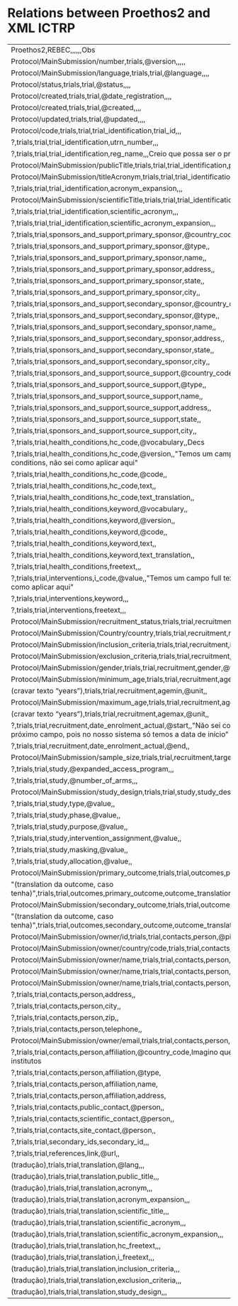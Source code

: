 Relations between Proethos2 and XML ICTRP
=========================================


|                                                                                                                                                            |
|------------------------------------------------------------------------------------------------------------------------------------------------------------|
| Proethos2,REBEC,,,,,,Obs                                                                                                                                   |
| Protocol/MainSubmission/number,trials,@version,,,,,                                                                                                        |
| Protocol/MainSubmission/language,trials,trial,@language,,,,                                                                                                |
| Protocol/status,trials,trial,@status,,,,                                                                                                                   |
| Protocol/created,trials,trial,@date_registration,,,,                                                                                                       |
| Protocol/created,trials,trial,@created,,,,                                                                                                                 |
| Protocol/updated,trials,trial,@updated,,,,                                                                                                                 |
| Protocol/code,trials,trial,trial_identification,trial_id,,,                                                                                                |
| ?,trials,trial,trial_identification,utrn_number,,,                                                                                                         |
| ?,trials,trial,trial_identification,reg_name,,,Creio que possa ser o prefixo da instituição                                                                |
| Protocol/MainSubmission/publicTitle,trials,trial,trial_identification,public_title,,,                                                                      |
| Protocol/MainSubmission/titleAcronym,trials,trial,trial_identification,acronym,,,                                                                          |
| ?,trials,trial,trial_identification,acronym_expansion,,,                                                                                                   |
| Protocol/MainSubmission/scientificTitle,trials,trial,trial_identification,scientific_title,,,                                                              |
| ?,trials,trial,trial_identification,scientific_acronym,,,                                                                                                  |
| ?,trials,trial,trial_identification,scientific_acronym_expansion,,,                                                                                        |
| ?,trials,trial,sponsors_and_support,primary_sponsor,@country_code,,                                                                                        |
| ?,trials,trial,sponsors_and_support,primary_sponsor,@type,,                                                                                                |
| ?,trials,trial,sponsors_and_support,primary_sponsor,name,,                                                                                                 |
| ?,trials,trial,sponsors_and_support,primary_sponsor,address,,                                                                                              |
| ?,trials,trial,sponsors_and_support,primary_sponsor,state,,                                                                                                |
| ?,trials,trial,sponsors_and_support,primary_sponsor,city,,                                                                                                 |
| ?,trials,trial,sponsors_and_support,secondary_sponsor,@country_code,,                                                                                      |
| ?,trials,trial,sponsors_and_support,secondary_sponsor,@type,,                                                                                              |
| ?,trials,trial,sponsors_and_support,secondary_sponsor,name,,                                                                                               |
| ?,trials,trial,sponsors_and_support,secondary_sponsor,address,,                                                                                            |
| ?,trials,trial,sponsors_and_support,secondary_sponsor,state,,                                                                                              |
| ?,trials,trial,sponsors_and_support,secondary_sponsor,city,,                                                                                               |
| ?,trials,trial,sponsors_and_support,source_support,@country_code,,                                                                                         |
| ?,trials,trial,sponsors_and_support,source_support,@type,,                                                                                                 |
| ?,trials,trial,sponsors_and_support,source_support,name,,                                                                                                  |
| ?,trials,trial,sponsors_and_support,source_support,address,,                                                                                               |
| ?,trials,trial,sponsors_and_support,source_support,state,,                                                                                                 |
| ?,trials,trial,sponsors_and_support,source_support,city,,                                                                                                  |
| ?,trials,trial,health_conditions,hc_code,@vocabulary,,Decs                                                                                                 |
| ?,trials,trial,health_conditions,hc_code,@version,,"Temos um campo full text para health conditions, não sei como aplicar aqui"                            |
| ?,trials,trial,health_conditions,hc_code,@code,,                                                                                                           |
| ?,trials,trial,health_conditions,hc_code,text,,                                                                                                            |
| ?,trials,trial,health_conditions,hc_code,text_translation,,                                                                                                |
| ?,trials,trial,health_conditions,keyword,@vocabulary,,                                                                                                     |
| ?,trials,trial,health_conditions,keyword,@version,,                                                                                                        |
| ?,trials,trial,health_conditions,keyword,@code,,                                                                                                           |
| ?,trials,trial,health_conditions,keyword,text,,                                                                                                            |
| ?,trials,trial,health_conditions,keyword,text_translation,,                                                                                                |
| ?,trials,trial,health_conditions,freetext,,,                                                                                                               |
| ?,trials,trial,interventions,i_code,@value,,"Temos um campo full text para interventions, não sei como aplicar aqui"                                       |
| ?,trials,trial,interventions,keyword,,,                                                                                                                    |
| ?,trials,trial,interventions,freetext,,,                                                                                                                   |
| Protocol/MainSubmission/recruitment_status,trials,trial,recruitment,@status,,,                                                                             |
| Protocol/MainSubmission/Country/country,trials,trial,recruitment,recruitment_country,@value,,                                                              |
| Protocol/MainSubmission/inclusion_criteria,trials,trial,recruitment,inclusion_criteria,,,                                                                  |
| Protocol/MainSubmission/exclusion_criteria,trials,trial,recruitment,exclusion_criteria,,,                                                                  |
| Protocol/MainSubmission/gender,trials,trial,recruitment,gender,@value,,                                                                                    |
| Protocol/MainSubmission/minimum_age,trials,trial,recruitment,agemin,@value,,                                                                               |
| (cravar texto “years”),trials,trial,recruitment,agemin,@unit,,                                                                                             |
| Protocol/MainSubmission/maximum_age,trials,trial,recruitment,agemax,@value,,                                                                               |
| (cravar texto “years”),trials,trial,recruitment,agemax,@unit,,                                                                                             |
| ?,trials,trial,recruitment,date_enrolment_actual,@start,,"Não sei como proceder neste e no próximo campo, pois no nosso sistema só temos a data de início" |
| ?,trials,trial,recruitment,date_enrolment_actual,@end,,                                                                                                    |
| Protocol/MainSubmission/sample_size,trials,trial,recruitment,target_size,@value,,                                                                          |
| ?,trials,trial,study,@expanded_access_program,,,                                                                                                           |
| ?,trials,trial,study,@number_of_arms,,,                                                                                                                    |
| Protocol/MainSubmission/study_design,trials,trial,study,study_design,,,                                                                                    |
| ?,trials,trial,study,type,@value,,                                                                                                                         |
| ?,trials,trial,study,phase,@value,,                                                                                                                        |
| ?,trials,trial,study,purpose,@value,,                                                                                                                      |
| ?,trials,trial,study,intervention_assignment,@value,,                                                                                                      |
| ?,trials,trial,study,masking,@value,,                                                                                                                      |
| ?,trials,trial,study,allocation,@value,,                                                                                                                   |
| Protocol/MainSubmission/primary_outcome,trials,trial,outcomes,primary_outcome,@value,,                                                                     |
| "(translation da outcome, caso tenha)",trials,trial,outcomes,primary_outcome,outcome_translation,,                                                         |
| Protocol/MainSubmission/secondary_outcome,trials,trial,outcomes,secondary_outcome,@value,,                                                                 |
| "(translation da outcome, caso tenha)",trials,trial,outcomes,secondary_outcome,outcome_translation,,                                                       |
| Protocol/MainSubmission/owner/id,trials,trial,contacts,person,@pid,,                                                                                       |
| Protocol/MainSubmission/owner/country/code,trials,trial,contacts,person,@country_code,,                                                                    |
| Protocol/MainSubmission/owner/name,trials,trial,contacts,person,firstname,,Splitar field                                                                   |
| Protocol/MainSubmission/owner/name,trials,trial,contacts,person,middlename,,                                                                               |
| Protocol/MainSubmission/owner/name,trials,trial,contacts,person,lastname,,                                                                                 |
| ?,trials,trial,contacts,person,address,,                                                                                                                   |
| ?,trials,trial,contacts,person,city,,                                                                                                                      |
| ?,trials,trial,contacts,person,zip,,                                                                                                                       |
| ?,trials,trial,contacts,person,telephone,,                                                                                                                 |
| Protocol/MainSubmission/owner/email,trials,trial,contacts,person,email,,                                                                                   |
| ?,trials,trial,contacts,person,affiliation,@country_code,Imagino que sejam informações dos institutos                                                      |
| ?,trials,trial,contacts,person,affiliation,@type,                                                                                                          |
| ?,trials,trial,contacts,person,affiliation,name,                                                                                                           |
| ?,trials,trial,contacts,person,affiliation,address,                                                                                                        |
| ?,trials,trial,contacts,public_contact,@person,,                                                                                                           |
| ?,trials,trial,contacts,scientific_contact,@person,,                                                                                                       |
| ?,trials,trial,contacts,site_contact,@person,,                                                                                                             |
| ?,trials,trial,secondary_ids,secondary_id,,,                                                                                                               |
| ?,trials,trial,references,link,@url,,                                                                                                                      |
| (tradução),trials,trial,translation,@lang,,,                                                                                                               |
| (tradução),trials,trial,translation,public_title,,,                                                                                                        |
| (tradução),trials,trial,translation,acronym,,,                                                                                                             |
| (tradução),trials,trial,translation,acronym_expansion,,,                                                                                                   |
| (tradução),trials,trial,translation,scientific_title,,,                                                                                                    |
| (tradução),trials,trial,translation,scientific_acronym,,,                                                                                                  |
| (tradução),trials,trial,translation,scientific_acronym_expansion,,,                                                                                        |
| (tradução),trials,trial,translation,hc_freetext,,,                                                                                                         |
| (tradução),trials,trial,translation,i_freetext,,,                                                                                                          |
| (tradução),trials,trial,translation,inclusion_criteria,,,                                                                                                  |
| (tradução),trials,trial,translation,exclusion_criteria,,,                                                                                                  |
| (tradução),trials,trial,translation,study_design,,,                                                                                                        |
